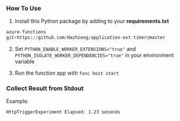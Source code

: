 ### How To Use

1. Install this Python package by adding to your **requirements.txt**

```python
azure-functions
git+https://github.com/Hazhzeng/application-ext-timer@master
```

2. Set `PYTHON_ENABLE_WORKER_EXTENSIONS="true"` and `PYTHON_ISOLATE_WORKER_DEPENDENCIES="true"` in your environment variable

3. Run the function app with `func host start`

### Collect Result from Stdout

Example:
```
HttpTriggerExperiment Elapsed: 1.23 seconds
```